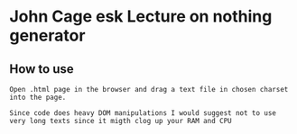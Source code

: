 # John Cage esk Lecture on nothing generator

## How to use

    Open .html page in the browser and drag a text file in chosen charset into the page.
    
    Since code does heavy DOM manipulations I would suggest not to use very long texts since it migth clog up your RAM and CPU
